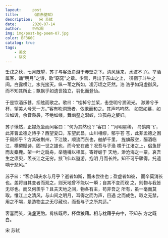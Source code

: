 ```yaml
---
layout:     post
title:      《前赤壁赋》
description:   宋 苏轼
date:       2020-07-14
author:     听松阁
img: img/post-bg-poem-07.jpg
color: BF360C
catalog: true
tags:
    - 美文
    - 骈文
---
```


   壬戌之秋，七月既望，苏子与客泛舟游于赤壁之下。清风徐来，水波不
兴。举酒属客，诵“明月”之诗，歌“窈窕”之章。少焉，月出于东山之上，
徘徊于斗牛之间。白露横江，水光接天。纵一苇之所如，凌万顷之茫然。浩
浩乎如冯虚御风，而不知其所止；飘飘乎如遗世独立，羽化而登仙。
<br><br>
     于是饮酒乐甚，扣舷而歌之。歌曰：“桂棹兮兰桨，击空明兮溯流光。
渺渺兮予杯，望美人兮天一方。”客有吹洞箫者，依歌而和之。其声呜呜然，
如怨如慕，如泣如诉，余音袅袅，不绝如缕。舞幽壑之潜蛟，泣孤舟之嫠妇。
<br><br>
     苏子愀然，正襟危坐而问客曰：“何为其然也？”客曰：“‘月明星稀，
乌鹊南飞’，此非曹孟德之诗乎？西望夏口，东望武昌，山川相缪，郁乎苍
苍，此非孟德之困于周郎乎？方其破荆州，下江陵，顺流而东也，舳舻千里，
旌旗蔽空，酾酒临江，横槊赋诗，固一世之雄也，而今安在哉？况吾与子渔
樵于江渚之上，侣鱼虾而友麋鹿。架一叶之扁舟，举匏樽以相属。寄蜉蝣于
天地，渺沧海之一粟。哀吾生之须臾，羡长江之无穷。挟飞仙以遨游，抱明
月而长终。知不可乎骤得，托遗响于悲风。”
<br><br>
     苏子曰：“客亦知夫水与月乎？逝者如斯，而未尝往也；盈虚者如彼，
而卒莫消长也。盖将自其变者而观之，则天地曾不能以一瞬；自其不变而观
之，则物与我皆无尽也。而又何羡乎？且夫天地之间，物各有主，苟非吾之
所有，虽一毫而莫取。惟江上之清风，与山间之明月，耳得之而为声，目遇
之而成色，取之无禁，用之不竭，是造物主之无尽藏也，而吾与子之所共适。”
<br><br>
     客喜而笑，洗盏更酌。肴核既尽，杯盘狼藉。相与枕藉乎舟中，不知东
方之既白。

宋 苏轼